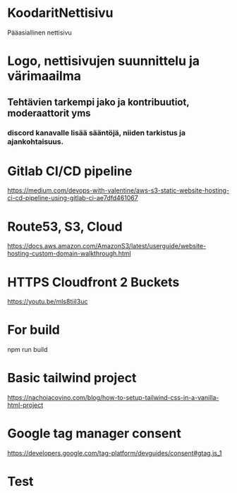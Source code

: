 # KoodaritNettisivu
Pääasiallinen nettisivu
# Logo, nettisivujen suunnittelu ja värimaailma
## Tehtävien tarkempi jako ja kontribuutiot, moderaattorit yms
### discord kanavalle lisää sääntöjä, niiden tarkistus ja ajankohtaisuus.

# Gitlab CI/CD pipeline
https://medium.com/devops-with-valentine/aws-s3-static-website-hosting-ci-cd-pipeline-using-gitlab-ci-ae7dfd461067


# Route53, S3, Cloud
https://docs.aws.amazon.com/AmazonS3/latest/userguide/website-hosting-custom-domain-walkthrough.html

# HTTPS Cloudfront 2 Buckets
https://youtu.be/mls8tiiI3uc

# For build
npm run build

# Basic tailwind project
https://nachoiacovino.com/blog/how-to-setup-tailwind-css-in-a-vanilla-html-project

# Google tag manager consent
https://developers.google.com/tag-platform/devguides/consent#gtag.js_1

# Test
